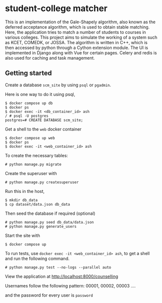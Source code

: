 # student-college matcher
This is an implementation of the Gale-Shapely algorithm, also known as the deferred acceptance algorithm, which is used to obtain stable matching. Here, the application tries to match a number of students to courses in various colleges. This project aims to simulate the working of a system such as KCET, COMEDK, or JOSSA.
The algorithm is written in C++, which is then accessed by python through a Cython extension module. The UI is implemented in Django along with Vue for certain pages. Celery and redis is also used for caching and task management.

## Getting started

Create a database `scm_site` by using `psql` or `pgadmin`.

Here is one way to do it using psql,
```
$ docker compose up db
$ docker ps
$ docker exec -it <db_container_id> ash
/ # psql -U postgres
postgres=# CREATE DATABASE scm_site;
```

Get a shell to the `web` docker container
```
$ docker compose up web
$ docker ps
$ docker exec -it <web_container_id> ash
```

To create the necessary tables:
```
# python manage.py migrate 
```

Create the superuser with
```
# python manage.py createsuperuser
```

Run this in the host,
```
$ mkdir db_data
$ cp dataset/data.json db_data
```

Then seed the database if required (optional)
```
# python manage.py seed db_data/data.json
# python manage.py generate_users
```

Start the site with
```
$ docker compose up
```

To run tests, use `docker exec -it <web_container_id> ash`, to get a shell and run the following command.
```
# python manage.py test --no-logs --parallel auto
```

View the application at [http://localhost:8000/counselling](http://localhost:8000/counselling)

Usernames follow the following pattern: 00001, 00002, 00003 ....

and the password for every user is `password`
